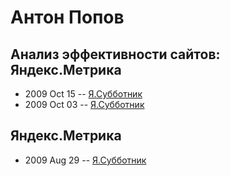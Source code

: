 # Антон Попов

## Анализ эффективности сайтов: Яндекс.Метрика
- 2009 Oct 15 -- [Я.Субботник](https://events.yandex.ru/lib/talks/772/)    
- 2009 Oct 03 -- [Я.Субботник](https://events.yandex.ru/lib/talks/760/)    
## Яндекс.Метрика
- 2009 Aug 29 -- [Я.Субботник](https://events.yandex.ru/lib/talks/741/)    
